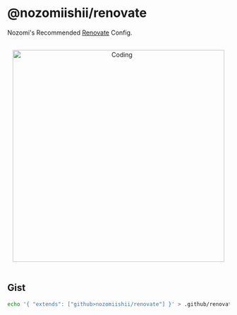 # @nozomiishii/renovate

Nozomi's Recommended [Renovate](https://docs.renovatebot.com/) Config.

<!-- Main Image -->
<br>
<div align="center">
  <img src="https://media.giphy.com/media/f7b9ltJ4FrhnsKjYx2/giphy.gif" alt="Coding" width="480" />
</div>
<br>

## Gist

```bash
echo '{ "extends": ["github>nozomiishii/renovate"] }' > .github/renovate.json
```
